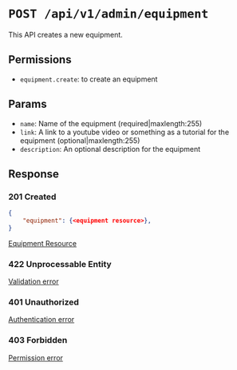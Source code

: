 # `POST /api/v1/admin/equipment`
This API creates a new equipment.


## Permissions

- `equipment.create`: to create an equipment

## Params

- `name`: Name of the equipment (required|maxlength:255)
- `link`: A link to a youtube video or something as a tutorial for the equipment (optional|maxlength:255)
- `description`: An optional description for the equipment

## Response

### 201 Created
```json
{
    "equipment": {<equipment resource>},
}
```

[Equipment Resource](../../resources/equipment.md)

### 422 Unprocessable Entity
[Validation error](../../validation-errors.md)

### 401 Unauthorized
[Authentication error](../../authentication-errors.md)

### 403 Forbidden
[Permission error](../../permission-errors.md)
